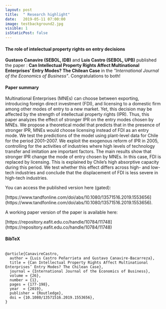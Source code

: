 ```yaml
---
layout: post
title:  " Research highlight"
date:   2019-05-11 07:00:00
image: testbackground2.jpg
visible: 1
isStaticPost: false
---
```


#### The role of intelectual property rights on entry decisions

**Gustavo Canavire (SEBOL, IDB)** and **Luis Castro (SEBOL, UPB)** published the paper : **Can Intellectual Property Rights Affect Multinational Enterprises’ Entry Modes? The Chilean Case** in the  *"International Journal of the Economics of Business"*. Congratulations to both!


#### Paper summary

Multinational Enterprises (MNEs) can choose between exporting, introducing foreign direct investment (FDI), and licensing to a domestic firm among other modes of entry to a new market. Yet, this decision may be affected by the strength of intellectual property rights (IPR). Thus, this paper analyzes the effect of stronger IPR on the entry modes chosen by MNEs. We propose a theoretical model that predicts that in the presence of stronger IPR, MNEs would choose licensing instead of FDI as an entry mode. We test the predictions of the model using plant-level data for Chile for the period 2001–2007. We exploit the exogenous reform of IPR in 2005, controlling for the activities of industries where high levels of technology transfer and imitation are important factors. The main results show that stronger IPR change the mode of entry chosen by MNEs. In this case, FDI is replaced by licensing. This is explained by Chile’s high absorptive capacity during this period. We test whether this effect differs across high- and low-tech industries and conclude that the displacement of FDI is less severe in high-tech industries.

<div align="left">
<p>
You can access the published version here (gated):
</p>
</div>
[https://www.tandfonline.com/doi/abs/10.1080/13571516.2019.1553656](https://www.tandfonline.com/doi/abs/10.1080/13571516.2019.1553656).

<div align="left">
<p>
A working paper version of the paper is available here:
</p>
</div>
[https://repository.eafit.edu.co/handle/10784/11748](https://repository.eafit.edu.co/handle/10784/11748)



<!-- ![image-title-here](/img/posts/johanna.png){:class="img-responsive"} -->
<h4 id="bibtex">BibTeX</h4>

<div class="highlighter-rouge"><div class="highlight"><pre class="highlight"><code>
@article{CanavireCastro,
  author = {Luis Castro Peñarrieta and Gustavo Canavire-Bacarreza},
  title = {Can Intellectual Property Rights Affect Multinational Enterprises’ Entry Modes? The Chilean Case},
  journal = {International Journal of the Economics of Business},
  volume = {26},
  number = {1},
  pages = {177-198},
  year  = {2019},
  publisher = {Routledge},
  doi = {10.1080/13571516.2019.1553656},
}
</code></pre></div></div>
